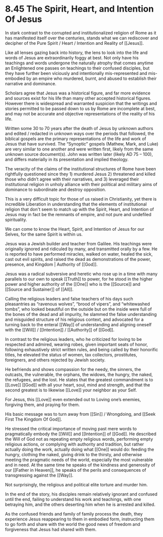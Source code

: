 # 8.45 The Spirit, Heart, and Intention Of Jesus

In stark contrast to the corrupted and institutionalized religion of Rome as it has manifested itself over the centuries, stands what we can rediscover and decipher of the Pure Spirit / Heart / Intention and Reality of [[Jesus]]. 

Like all lenses gazing back into history, the lens to look into the life and words of Jesus are extraordinarily foggy at best. Not only have his teachings and words undergone the naturally atrophy that comes anytime an Enlightened one passes on teachings to their confused disciples, but they have further been viciously and intentionally mis-represented and mis-embodied by an empire who murdered, burnt, and abused to establish their narrative and dominance.

Scholars agree that Jesus was a historical figure, and far more evidence and sources exist for his life than many other accepted historical figures. However there is widespread and warranted suspicion that the writings and stories permitted to be passed down to us by Rome are incomplete at best, and may not be accurate and objective representations of the reality of his life.

Written some 30 to 70 years after the death of Jesus by unknown authors and edited / redacted in unknown ways over the periods that followed, the biblical gospels are the primary representations of the life and work of Jesus that have survived. The “Synoptic” gospels (Mathew, Mark, and Luke) are very similar to one another and were written first, likely from the same unknown source document(s). John was written later (likely AD 75 – 100), and differs materially in its presentation and implied theology.

The veracity of the claims of the institutional structures of Rome have been rightfully questioned since they 1) murdered Jesus 2) threatened and killed those who didn’t agree with their narratives, and 3) leveraged their institutional religion in unholy alliance with their political and military aims of dominance to subordinate and destroy opposition.

This is a very difficult topic for those of us raised in Christianity, yet there is incredible Liberation in understanding that the elements of institutional religion that don't seem to match up with the Spirit, Heart, and Intention of Jesus may in fact be the remnants of empire, and not pure and undefiled spirituality. 

We can come to know the Heart, Spirit, and Intention of Jesus for our Selves, for the same Spirit is within us. 

Jesus was a Jewish builder and teacher from Galilee. His teachings were originally ignored and ridiculed by many, and transmitted orally by a few. He is reported to have performed miracles, walked on water, healed the sick, cast out evil spirits, and raised the dead as demonstrations of the power, presence, and Kingdom | Authority of [[God]].

Jesus was a radical subversive and heretic who rose up in a time with many parallels to our own to speak [[Truth]] to power, for he stood in the higher power and higher authority of the [[One]] who is the [[Source]] and [[Source and Sustainer]] of [[All]]. 

Calling the religious leaders and false teachers of his days such pleasantries as “ravenous wolves”, “brood of vipers”, and “whitewashed tombs”, who looked beautiful on the outside but on the inside were full of the bones of the dead and all impurity, he slammed the false understanding and misguided structure of his religious context, and advocated for a turning back to the enteral [[Way]] of understanding and aligning oneself with the [[Will]] / [[Intention]] / [[Authority]] of [[God]]. 

In contrast to the religious leaders, who he criticized for loving to be respected and admired, wearing robes, given important seats of honor, following exhaustively strict written rules, and being called by their honorific titles, he elevated the status of women, tax collectors, prostitutes, foreigners, and others rejected by Jewish society. 

He befriends and shows compassion for the needy, the sinners, the outcasts, the vulnerable, the orphans, the widows, the hungry, the naked, the refugees, and the lost. He states that the greatest commandment is to [[Love]] [[God]] with all your heart, soul, mind and strength, and that the second greatest is to likewise [[Love]] your neighbor as your Self. 

For Jesus, this [[Love]] even extended out to Loving one’s enemies, forgiving them, and praying for them.

His basic message was to turn away from [[Sin]] / Wrongdoing, and [[Seek First The Kingdom Of God]]. 

He stressed the critical importance of moving past mere words to pragmatically embody the [[Will]] and [[Intention]] of [[God]]. He described the Will of God not as repeating empty religious words, performing empty religious actions, or complying with authority and tradition, but rather actually doing the work, actually doing what [[One]] would do: feeding the hungry, clothing the naked, giving drink to the thirsty, and otherwise meeting the pragmatic needs of the world, especially the most vulnerable and in need. At the same time he speaks of the kindness and generosity of our [[Father in Heaven]], he speaks of the perils and consequences of transgressing against the [[Way]].

Not surprisingly, the religious and political elite torture and murder him.

In the end of the story, his disciples remain relatively ignorant and confused until the end, failing to understand his work and teachings, with one betraying him, and the others deserting him when he is arrested and killed.

As the confused friends and family of family process the death, they experience Jesus reappearing to them in embodied form, instructing them to go forth and share with the world the good news of freedom and forgiveness that Jesus had shared with them.

